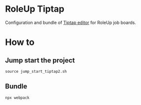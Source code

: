 # RoleUp Tiptap

Configuration and bundle of [Tiptap editor](https://github.com/ueberdosis/tiptap) for RoleUp job boards.

# How to 
## Jump start the project

```ssh
source jump_start_tiptap2.sh
```

## Bundle

```ssh
npx webpack
```
